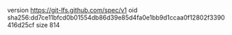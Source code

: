 version https://git-lfs.github.com/spec/v1
oid sha256:dd7ce11bfcd0b01554db86d39e85d4fa0e1bb9d1ccaa0f12802f3390416d25cf
size 814
